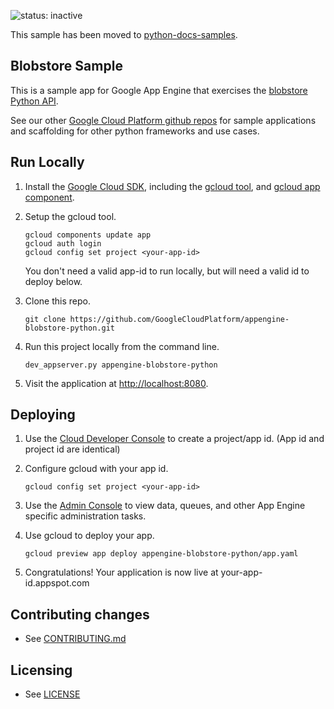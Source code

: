 ![status: inactive](https://img.shields.io/badge/status-inactive-red.svg)

This sample has been moved to [python-docs-samples](https://github.com/GoogleCloudPlatform/python-docs-samples/tree/master/appengine/blobstore).

## Blobstore Sample

This is a sample app for Google App Engine that exercises the [blobstore Python API](https://cloud.google.com/appengine/docs/python/blobstore/).

See our other [Google Cloud Platform github
repos](https://github.com/GoogleCloudPlatform) for sample applications and
scaffolding for other python frameworks and use cases.

## Run Locally
1. Install the [Google Cloud SDK](https://cloud.google.com/sdk/), including the [gcloud tool](https://cloud.google.com/sdk/gcloud/), and [gcloud app component](https://cloud.google.com/sdk/gcloud-app).
2. Setup the gcloud tool.

   ```
   gcloud components update app
   gcloud auth login
   gcloud config set project <your-app-id>
   ```
   You don't need a valid app-id to run locally, but will need a valid id to deploy below.
   
1. Clone this repo.

   ```
   git clone https://github.com/GoogleCloudPlatform/appengine-blobstore-python.git
   ```
1. Run this project locally from the command line.

   ```
   dev_appserver.py appengine-blobstore-python
   ```

1. Visit the application at [http://localhost:8080](http://localhost:8080).

## Deploying

1. Use the [Cloud Developer Console](https://console.developer.google.com)  to create a project/app id. (App id and project id are identical)
2. Configure gcloud with your app id.

   ```
   gcloud config set project <your-app-id>
   ```
1. Use the [Admin Console](https://appengine.google.com) to view data, queues, and other App Engine specific administration tasks.
1. Use gcloud to deploy your app.

   ```
   gcloud preview app deploy appengine-blobstore-python/app.yaml
   ```

1. Congratulations!  Your application is now live at your-app-id.appspot.com

## Contributing changes

* See [CONTRIBUTING.md](CONTRIBUTING.md)

## Licensing

* See [LICENSE](LICENSE)

